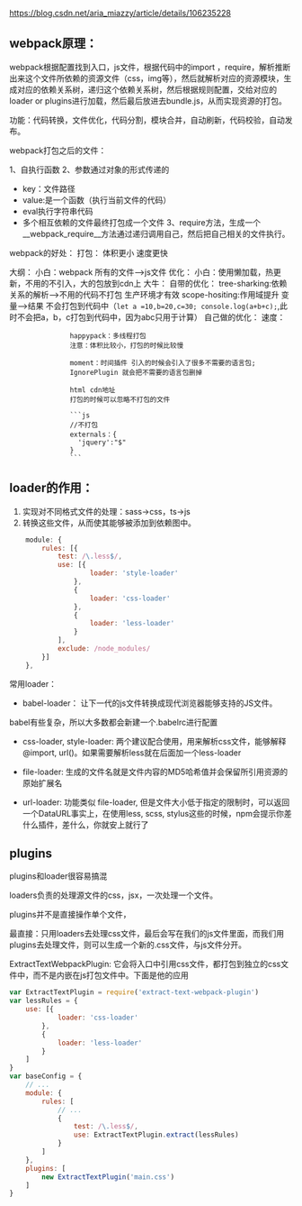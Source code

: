 https://blog.csdn.net/aria_miazzy/article/details/106235228


## webpack原理：

webpack根据配置找到入口，js文件，根据代码中的import ，require，解析推断出来这个文件所依赖的资源文件（css，img等），然后就解析对应的资源模块，生成对应的依赖关系树，递归这个依赖关系树，然后根据规则配置，交给对应的loader or plugins进行加载，然后最后放进去bundle.js，从而实现资源的打包。

功能：代码转换，文件优化，代码分割，模块合并，自动刷新，代码校验，自动发布。

webpack打包之后的文件：

 1、自执行函数
 2、参数通过对象的形式传递的
 - key：文件路径
 - value:是一个函数（执行当前文件的代码）
 - eval执行字符串代码
 - 多个相互依赖的文件最终打包成一个文件
 3、require方法，生成一个__webpack_require__方法通过递归调用自己，然后把自己相关的文件执行。


webpack的好处：
  打包：
    体积更小
    速度更快

  大纲：
    小白：webpack 所有的文件-->js文件
          优化：
               小白：使用懒加载，热更新，不用的不引入，大的包放到cdn上
               大牛：
                 自带的优化：
                   tree-sharking:依赖关系的解析-->不用的代码不打包
                     生产环境才有效
                   scope-hositing:作用域提升
                     变量-->结果 不会打包到代码中（`let a =10,b=20,c=30; console.log(a+b+c);`,此时不会把a，b，c打包到代码中，因为abc只用于计算）
                 自己做的优化：
                   速度：
                   
                   happypack：多线程打包
                   注意：体积比较小，打包的时候比较慢
                   
                   moment：时间插件 引入的时候会引入了很多不需要的语言包;
                   IgnorePlugin 就会把不需要的语言包删掉

                   html cdn地址
                   打包的时候可以忽略不打包的文件
                   
                   ```js
                   //不打包
                   externals：{
                     'jquery':"$"
                   }
                   ```
                  


## loader的作用：

1. 实现对不同格式文件的处理：sass->css，ts->js
2. 转换这些文件，从而使其能够被添加到依赖图中。

``` js
    module: {
        rules: [{
            test: /\.less$/,
            use: [{
                    loader: 'style-loader'
                },
                {
                    loader: 'css-loader'
                },
                {
                    loader: 'less-loader'
                }
            ],
            exclude: /node_modules/
        }]
    },
```

常用loader：

* babel-loader： 让下一代的js文件转换成现代浏览器能够支持的JS文件。  

babel有些复杂，所以大多数都会新建一个.babelrc进行配置

* css-loader, style-loader: 两个建议配合使用，用来解析css文件，能够解释@import, url()。如果需要解析less就在后面加一个less-loader

* file-loader: 生成的文件名就是文件内容的MD5哈希值并会保留所引用资源的原始扩展名

* url-loader: 功能类似 file-loader, 但是文件大小低于指定的限制时，可以返回一个DataURL事实上，在使用less, scss, stylus这些的时候，npm会提示你差什么插件，差什么，你就安上就行了

## plugins

plugins和loader很容易搞混

loaders负责的处理源文件的css，jsx，一次处理一个文件。

plugins并不是直接操作单个文件，

最直接：只用loaders去处理css文件，最后会写在我们的js文件里面，而我们用plugins去处理文件，则可以生成一个新的.css文件，与js文件分开。

ExtractTextWebpackPlugin: 它会将入口中引用css文件，都打包到独立的css文件中，而不是内嵌在js打包文件中。下面是他的应用

``` js
var ExtractTextPlugin = require('extract-text-webpack-plugin')
var lessRules = {
    use: [{
            loader: 'css-loader'
        },
        {
            loader: 'less-loader'
        }
    ]
}
var baseConfig = {
    // ... 
    module: {
        rules: [
            // ...
            {
                test: /\.less$/,
                use: ExtractTextPlugin.extract(lessRules)
            }
        ]
    },
    plugins: [
        new ExtractTextPlugin('main.css')
    ]
}
```
